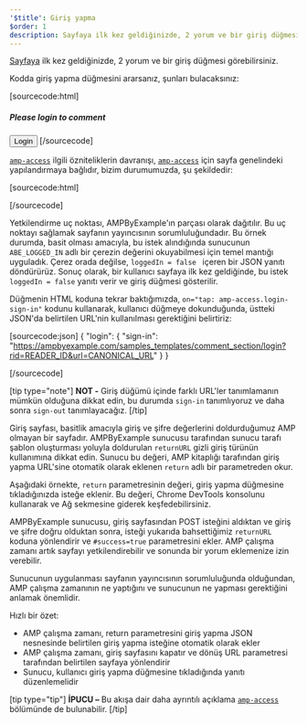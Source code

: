 ```yaml
---
'$title': Giriş yapma
$order: 1
description: Sayfaya ilk kez geldiğinizde, 2 yorum ve bir giriş düğmesi görebilirsiniz. Kodda giriş yapma düğmesini ararsanız, şunları bulacaksınız...
---
```


[Sayfaya](../../../../documentation/examples/previews/Comment_Section.html) ilk kez geldiğinizde, 2 yorum ve bir giriş düğmesi görebilirsiniz.

<amp-img src="/static/img/login-button.jpg" alt="Login button" height="290" width="300"></amp-img>

Kodda giriş yapma düğmesini ararsanız, şunları bulacaksınız:

[sourcecode:html]
<span amp-access="NOT loggedIn" role="button" tabindex="0" amp-access-hide>

  <h5>Please login to comment</h5>
  <button on="tap:amp-access.login-sign-in" class="button-primary comment-button">Login</button>
</span>
[/sourcecode]

[`amp-access`](../../../../documentation/components/reference/amp-access.md) ilgili özniteliklerin davranışı, [`amp-access`](../../../../documentation/components/reference/amp-access.md) için sayfa genelindeki yapılandırmaya bağlıdır, bizim durumumuzda, şu şekildedir:

[sourcecode:html]

<script id="amp-access" type="application/json">
  {
    "authorization": "https://ampbyexample.com/samples_templates/comment_section/authorization?rid=READER_ID&url=CANONICAL_URL&ref=DOCUMENT_REFERRER&_=RANDOM",
    "noPingback": "true",
    "login": {
      "sign-in": "https://ampbyexample.com/samples_templates/comment_section/login?rid=READER_ID&url=CANONICAL_URL",
      "sign-out": "https://ampbyexample.com/samples_templates/comment_section/logout"
    },
    "authorizationFallbackResponse": {
      "error": true,
      "loggedIn": false
    }
  }
</script>

[/sourcecode]

Yetkilendirme uç noktası, AMPByExample'ın parçası olarak dağıtılır. Bu uç noktayı sağlamak sayfanın yayıncısının sorumluluğundadır. Bu örnek durumda, basit olması amacıyla, bu istek alındığında sunucunun `ABE_LOGGED_IN` adlı bir çerezin değerini okuyabilmesi için temel mantığı uyguladık. Çerez orada değilse, `loggedIn = false ` içeren bir JSON yanıtı döndürürüz. Sonuç olarak, bir kullanıcı sayfaya ilk kez geldiğinde, bu istek `loggedIn = false` yanıtı verir ve giriş düğmesi gösterilir.

Düğmenin HTML koduna tekrar baktığımızda, `on="tap: amp-access.login-sign-in"` kodunu kullanarak, kullanıcı düğmeye dokunduğunda, üstteki JSON'da belirtilen URL'nin kullanılması gerektiğini belirtiriz:

[sourcecode:json]
{
"login": {
"sign-in": "https://ampbyexample.com/samples_templates/comment_section/login?rid=READER_ID&url=CANONICAL_URL"
}
}

[/sourcecode]

[tip type="note"] **NOT -** Giriş düğümü içinde farklı URL'ler tanımlamanın mümkün olduğuna dikkat edin, bu durumda `sign-in` tanımlıyoruz ve daha sonra `sign-out` tanımlayacağız. [/tip]

Giriş sayfası, basitlik amacıyla giriş ve şifre değerlerini doldurduğumuz AMP olmayan bir sayfadır. AMPByExample sunucusu tarafından sunucu tarafı şablon oluşturması yoluyla doldurulan `returnURL` gizli giriş türünün kullanımına dikkat edin. Sunucu bu değeri, AMP kitaplığı tarafından giriş yapma URL'sine otomatik olarak eklenen `return` adlı bir parametreden okur.

Aşağıdaki örnekte, `return` parametresinin değeri, giriş yapma düğmesine tıkladığınızda isteğe eklenir. Bu değeri, Chrome DevTools konsolunu kullanarak ve Ağ sekmesine giderek keşfedebilirsiniz.

<amp-img src="/static/img/return-parameter.jpg" alt="Return parameter" height="150" width="600"></amp-img>

AMPByExample sunucusu, giriş sayfasından POST isteğini aldıktan ve giriş ve şifre doğru olduktan sonra, isteği yukarıda bahsettiğimiz `returnURL` koduna yönlendirir ve `#success=true` parametresini ekler. AMP çalışma zamanı artık sayfayı yetkilendirebilir ve sonunda bir yorum eklemenize izin verebilir.

Sunucunun uygulanması sayfanın yayıncısının sorumluluğunda olduğundan, AMP çalışma zamanının ne yaptığını ve sunucunun ne yapması gerektiğini anlamak önemlidir.

Hızlı bir özet:

- AMP çalışma zamanı, return parametresini giriş yapma JSON nesnesinde belirtilen giriş yapma isteğine otomatik olarak ekler
- AMP çalışma zamanı, giriş sayfasını kapatır ve dönüş URL parametresi tarafından belirtilen sayfaya yönlendirir
- Sunucu, kullanıcı giriş yapma düğmesine tıkladığında yanıtı düzenlemelidir

[tip type="tip"] **İPUCU –** Bu akışa dair daha ayrıntılı açıklama [`amp-access`](../../../../documentation/components/reference/amp-access.md) bölümünde de bulunabilir. [/tip]
